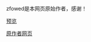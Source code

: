zfowed是本网页原始作者，感谢！

[预览](https://myanmarsti.github.io/login.html)

[原作者网页](https://github.com/zfowed/charooms-html)
